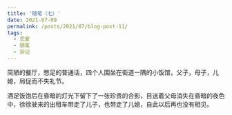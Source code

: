 ```yaml
---
title: '随笔（七）'
date: 2021-07-09
permalink: /posts/2021/07/blog-post-11/
tags:
  - 恋爱
  - 随笔
  - 杂记
---
```


简陋的餐厅，憋足的普通话，四个人围坐在街道一隅的小饭馆，父子，母子，儿媳，局促而不失礼节。

酒足饭饱后在昏暗的灯光下留下了一张珍贵的合影，目送着父母消失在昏暗的夜色中，徐徐驶来的出租车带走了儿子，也带走了儿媳，自此以后再也没有相见。
